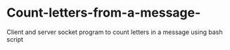 # Count-letters-from-a-message-
Client and server socket program to count letters in a message using bash script
